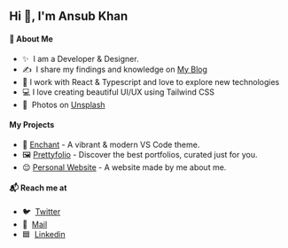 ## Hi 👋, I'm Ansub Khan

#### 👾 About Me
- ✨ &nbsp;I am a Developer & Designer.
- ✍️ &nbsp;I share my findings and knowledge on [My Blog](https://ansubkhan.com/blogs)
- 🤡 I work with React & Typescript and love to explore new technologies
- 💻 I love creating beautiful UI/UX using Tailwind CSS
- 📸 &nbsp;Photos on [Unsplash](https://unsplash.com/@ansubkhann)

#### My Projects
- 🎨 [Enchant](https://enchant.ansubkhan.com/) - A vibrant & modern VS Code theme.
- 🖼 [Prettyfolio](https://prettyfolio.com/) - Discover the best portfolios, curated just for you.
- 😌 [Personal Website](http://ansubkhan.com/) - A website made by me about me. 

#### 📬 Reach me at
- 🐦 &nbsp;[Twitter](https://twitter.com/fedevitaledev/) <br/>
- 📧 &nbsp;[Mail](mailto:khanansub3@gmail.com) <br/>
- 🟦 &nbsp;[Linkedin](https://linkedin.com/in/ansub) <br/>

